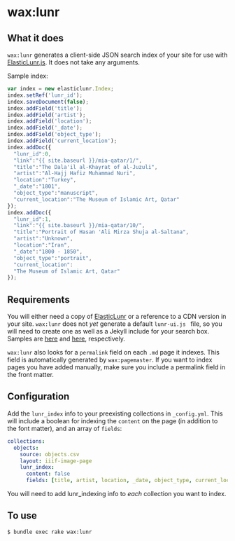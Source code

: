 # wax:lunr

## What it does
`wax:lunr` generates a client-side JSON search index of your site for use with [ElasticLunr.js](http://elasticlunr.com/). It does not take any arguments.

Sample index:

```js
var index = new elasticlunr.Index;
index.setRef('lunr_id');
index.saveDocument(false);
index.addField('title');
index.addField('artist');
index.addField('location');
index.addField('_date');
index.addField('object_type');
index.addField('current_location');
index.addDoc({
  "lunr_id":0,
  "link":"{{ site.baseurl }}/mia-qatar/1/",
  "title":"The Dala'il al-Khayrat of al-Juzuli",
  "artist":"Al-Hajj Hafiz Muhammad Nuri",
  "location":"Turkey",
  "_date":"1801",
  "object_type":"manuscript",
  "current_location":"The Museum of Islamic Art, Qatar"
});
index.addDoc({
  "lunr_id":1,
  "link":"{{ site.baseurl }}/mia-qatar/10/",
  "title":"Portrait of Hasan 'Ali Mirza Shuja al-Saltana",
  "artist":"Unknown",
  "location":"Iran",
  "_date":"1800 - 1850",
  "object_type":"portrait",
  "current_location":
  "The Museum of Islamic Art, Qatar"
});
```

## Requirements
You will either need a copy of [ElasticLunr](https://cdnjs.com/libraries/elasticlunr) or a reference to a CDN version in your site. `wax:lunr` does not *yet* generate a default `lunr-ui.js ` file, so you will need to create one as well as a Jekyll include for your search box. Samples are [here](https://github.com/mnyrop/wax/blob/master/js/lunr-ui.js) and [here](https://github.com/mnyrop/wax/blob/gem/_includes/search.html), respectively.

`wax:lunr` also looks for a `permalink` field on each `.md` page it indexes. This field is automatically generated by `wax:pagemaster`. If you want to index pages you have added manually, make sure you include a permalink field in the front matter.

## Configuration

Add the `lunr_index` info to your preexisting collections in `_config.yml`. This will include a boolean for indexing the `content` on the page (in addition to the font matter), and an array of `fields`:
```yaml
collections:
  objects:
    source: objects.csv
    layout: iiif-image-page
    lunr_index:
      content: false
      fields: [title, artist, location, _date, object_type, current_location]
```

You will need to add lunr_indexing info to *each* collection you want to index.

## To use
`$ bundle exec rake wax:lunr`
